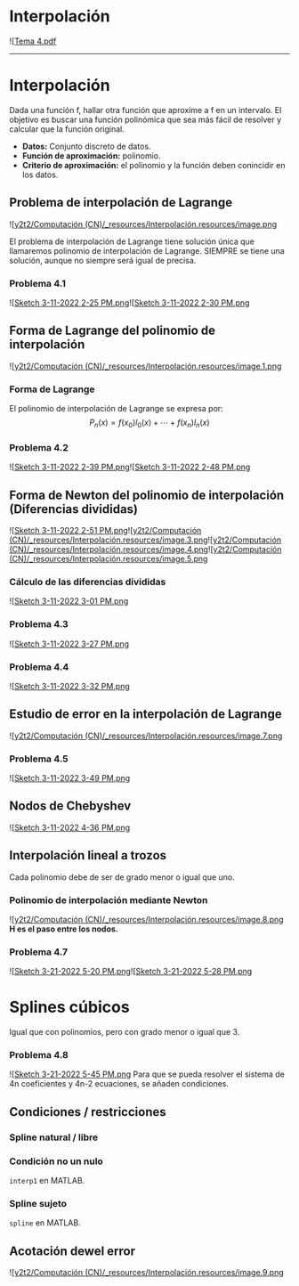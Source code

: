 

# Interpolación

![[Tema 4.pdf](../../_resources/Interpolaci%C3%B3n.resources/Tema%204.pdf)


* * *

# Interpolación
Dada una función f, hallar otra función que aproxime a f en un intervalo. El objetivo es buscar una función polinómica que sea más fácil de resolver y calcular que la función original.


* **Datos:** Conjunto discreto de datos.
* **Función de aproximación:** polinomio.
* **Criterio de aproximación:** el polinomio y la función deben conincidir en los datos.



## Problema de interpolación de Lagrange
![[y2t2/Computación (CN)/_resources/Interpolación.resources/image.png](../../_resources/Interpolaci%C3%B3n.resources/image.png)

El problema de interpolación de Lagrange tiene solución única que llamaremos polinomio de interpolación de Lagrange. SIEMPRE se tiene una solución, aunque no siempre será igual de precisa.


### Problema 4.1
![[Sketch 3-11-2022 2-25 PM.png](../../_resources/Interpolaci%C3%B3n.resources/Sketch%203-11-2022%202-25%20PM.png)![[Sketch 3-11-2022 2-30 PM.png](../../_resources/Interpolaci%C3%B3n.resources/Sketch%203-11-2022%202-30%20PM.png)


## Forma de Lagrange del polinomio de interpolación

![[y2t2/Computación (CN)/_resources/Interpolación.resources/image.1.png](../../_resources/Interpolaci%C3%B3n.resources/image.1.png)


### Forma de Lagrange
El polinomio de interpolación de Lagrange se expresa por:
$$ P_n(x) = f(x_0)l_0(x) + \cdots + f(x_n)l_n(x)$$


### Problema 4.2
![[Sketch 3-11-2022 2-39 PM.png](../../_resources/Interpolaci%C3%B3n.resources/Sketch%203-11-2022%202-39%20PM.png)![[Sketch 3-11-2022 2-48 PM.png](../../_resources/Interpolaci%C3%B3n.resources/Sketch%203-11-2022%202-48%20PM.png)


## Forma de Newton del polinomio de interpolación (Diferencias divididas)

![[Sketch 3-11-2022 2-51 PM.png](../../_resources/Interpolaci%C3%B3n.resources/Sketch%203-11-2022%202-51%20PM.png)![[y2t2/Computación (CN)/_resources/Interpolación.resources/image.3.png](../../_resources/Interpolaci%C3%B3n.resources/image.3.png)![[y2t2/Computación (CN)/_resources/Interpolación.resources/image.4.png](../../_resources/Interpolaci%C3%B3n.resources/image.4.png)![[y2t2/Computación (CN)/_resources/Interpolación.resources/image.5.png](../../_resources/Interpolaci%C3%B3n.resources/image.5.png)


### Cálculo de las diferencias divididas
![[Sketch 3-11-2022 3-01 PM.png](../../_resources/Interpolaci%C3%B3n.resources/Sketch%203-11-2022%203-01%20PM.png)


### Problema 4.3
![[Sketch 3-11-2022 3-27 PM.png](../../_resources/Interpolaci%C3%B3n.resources/Sketch%203-11-2022%203-27%20PM.png)


### Problema 4.4
![[Sketch 3-11-2022 3-32 PM.png](../../_resources/Interpolaci%C3%B3n.resources/Sketch%203-11-2022%203-32%20PM.png)


## Estudio de error en la interpolación de Lagrange
![[y2t2/Computación (CN)/_resources/Interpolación.resources/image.7.png](../../_resources/Interpolaci%C3%B3n.resources/image.7.png)


### Problema 4.5
![[Sketch 3-11-2022 3-49 PM.png](../../_resources/Interpolaci%C3%B3n.resources/Sketch%203-11-2022%203-49%20PM.png)


## Nodos de Chebyshev
![[Sketch 3-11-2022 4-36 PM.png](../../_resources/Interpolaci%C3%B3n.resources/Sketch%203-11-2022%204-36%20PM.png)


## Interpolación lineal a trozos
Cada polinomio debe de ser de grado menor o igual que uno.


### Polinomio de interpolación mediante Newton
![[y2t2/Computación (CN)/_resources/Interpolación.resources/image.8.png](../../_resources/Interpolaci%C3%B3n.resources/image.8.png)
**H es el paso entre los nodos.**


### Problema 4.7
![[Sketch 3-21-2022 5-20 PM.png](../../_resources/Interpolaci%C3%B3n.resources/Sketch%203-21-2022%205-20%20PM.png)![[Sketch 3-21-2022 5-28 PM.png](../../_resources/Interpolaci%C3%B3n.resources/Sketch%203-21-2022%205-28%20PM.png)


# Splines cúbicos
Igual que con polinomios, pero con grado menor o igual que 3.


### Problema 4.8
![[Sketch 3-21-2022 5-45 PM.png](../../_resources/Interpolaci%C3%B3n.resources/Sketch%203-21-2022%205-45%20PM.png)
Para que se pueda resolver el sistema de 4n coeficientes y 4n-2 ecuaciones, se añaden condiciones.


## Condiciones / restricciones

### Spline natural / libre

### Condición no un nulo
`interp1` en MATLAB.


### Spline sujeto
`spline` en MATLAB.


## Acotación dewel error
![[y2t2/Computación (CN)/_resources/Interpolación.resources/image.9.png](../../_resources/Interpolaci%C3%B3n.resources/image.9.png)
